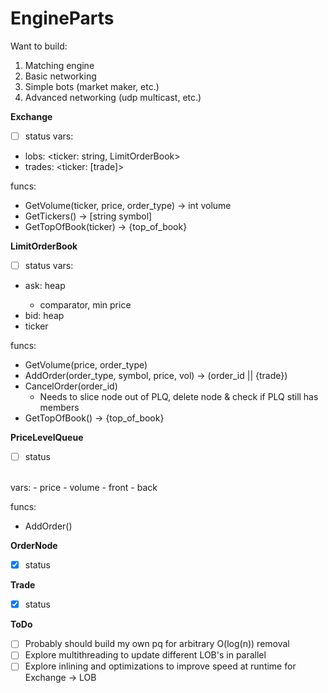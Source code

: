 # EngineParts
Want to build:
1. Matching engine
2. Basic networking
3. Simple bots (market maker, etc.)
4. Advanced networking (udp multicast, etc.)


**Exchange**
- [ ] status
vars:
- lobs: <ticker: string, LimitOrderBook>
- trades: <ticker: [trade]>


funcs:
- GetVolume(ticker, price, order_type) -> int volume
- GetTickers() -> [string symbol]
- GetTopOfBook(ticker) -> {top_of_book}

**LimitOrderBook**
- [ ] status
vars: 
- ask: heap <PriceLevelQueue> 
    - comparator, min price
- bid: heap <PriceLevelQueue>
- ticker

funcs:
- GetVolume(price, order_type)
- AddOrder(order_type, symbol, price, vol) -> (order_id || {trade})
- CancelOrder(order_id)
    - Needs to slice node out of PLQ, delete node & check if PLQ still has members 
- GetTopOfBook() -> {top_of_book}

**PriceLevelQueue**
- [ ] status
<br/>
vars:
- price 
- volume
- front
- back

funcs:
- AddOrder()


**OrderNode**
- [x] status


**Trade**
- [x] status



**ToDo**
- [ ] Probably should build my own pq for arbitrary O(log(n)) removal
- [ ] Explore multithreading to update different LOB's in parallel
- [ ] Explore inlining and optimizations to improve speed at runtime for Exchange -> LOB
